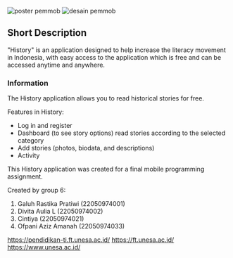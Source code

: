 
![poster pemmob](https://github.com/galuhRastika/Pemobile/assets/149854003/22495aaa-b342-416c-8e57-36a2fc2cc6e4)
![desain pemmob](https://github.com/galuhRastika/Pemobile/assets/149854003/bbe9d666-e2fc-42bf-9a06-4a60ecca41e1)


## Short Description

"History" is an application designed to help increase the literacy movement in Indonesia, with easy access to the application which is free and can be accessed anytime and anywhere.

### Information

The History application allows you to read historical stories for free. 

Features in History:
- Log in and register
- Dashboard (to see story options) read stories according to the selected category
- Add stories (photos, biodata, and descriptions)
- Activity

This History application was created for a final mobile programming assignment.

Created by group 6:
1. Galuh Rastika Pratiwi (22050974001) 
2. Divita Aulia L        (22050974002)
3. Cintiya               (22050974021)
4. Ofpani Aziz Amanah    (22050974033)

https://pendidikan-ti.ft.unesa.ac.id/ https://ft.unesa.ac.id/  https://www.unesa.ac.id/
